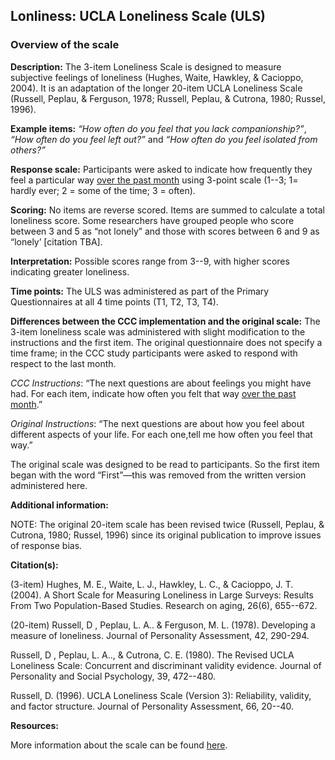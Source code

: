 ## Lonliness: UCLA Loneliness Scale (ULS)  

### Overview of the scale   

**Description:** The 3-item Loneliness Scale is designed to measure subjective 
feelings of loneliness (Hughes, Waite, Hawkley, & Cacioppo, 2004). It is an 
adaptation of the longer 20-item UCLA Loneliness Scale (Russell, Peplau, & 
Ferguson, 1978; Russell, Peplau, & Cutrona, 1980; Russel, 1996).  

**Example items:** *“How often do you feel that you lack companionship?”*, 
*“How often do you feel left out?”* and 
*“How often do you feel isolated from others?”*   

**Response scale:** Participants were asked to indicate how frequently they 
feel a particular way <u>over the past month</u> using 3-point scale 
(1--3; 1= hardly ever; 2 = some of the time; 3 = often).  


**Scoring:** No items are reverse scored. Items are summed to calculate a total 
loneliness score. Some researchers have grouped people who score between 3 and 
5 as “not lonely” and those with scores between 6 and 9 as “lonely’ [citation
TBA].   

**Interpretation:** Possible scores range from 3--9, with higher scores 
indicating greater loneliness.   

**Time points:** The ULS was administered as part of the Primary Questionnaires 
at all 4 time points (T1, T2, T3, T4).    

**Differences between the CCC implementation and the original scale:** The 3-item 
loneliness scale was administered with slight modification to the instructions 
and the first item. The original questionnaire does not specify a time frame; 
in the CCC study participants were asked to respond with respect to the last month.  

*CCC Instructions*: “The next questions are about feelings you might have had. 
For each item, indicate how often you felt that way <u>over the past month</u>.”    

*Original Instructions*: “The next questions are about how you feel about different 
aspects of your life. For each one,tell me how often you feel that way.”  

The original scale was designed to be read to participants. So the first item 
began with the word “First”—this was removed from the written version administered 
here.  


**Additional information:**  

NOTE: The original 20-item scale has been revised twice (Russell, Peplau, & 
Cutrona, 1980; Russel, 1996) since its original publication to improve issues 
of response bias.  

**Citation(s):**  

(3-item) Hughes, M. E., Waite, L. J., Hawkley, L. C., & Cacioppo, J. T. (2004). 
A Short Scale for Measuring Loneliness in Large Surveys: Results From Two 
Population-Based Studies. Research on aging, 26(6), 655--672.  

(20-item) Russell, D , Peplau, L. A.. & Ferguson, M. L. (1978). Developing a 
measure of loneliness. Journal of Personality Assessment, 42, 290-294.  

Russell, D , Peplau, L. A.., & Cutrona, C. E. (1980). The Revised UCLA Loneliness 
Scale: Concurrent and discriminant validity evidence. Journal of Personality and 
Social Psychology, 39, 472--480.  

Russell, D. (1996). UCLA Loneliness Scale (Version 3): Reliability, validity, 
and factor structure. Journal of Personality Assessment, 66, 20--40.  

**Resources:**  

More information about the scale can be found <a href="https://www.icmha.org/wp-content/uploads/2020/02/UCLA-Loneliness-Scale.pdf" target="_blank">here</a>.  


